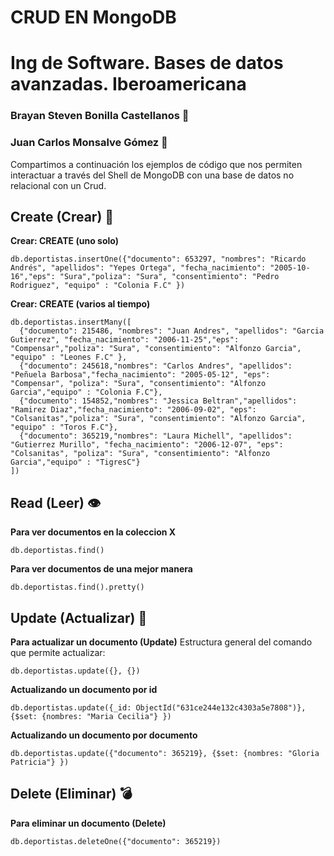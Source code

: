
# CRUD EN MongoDB
# Ing de Software. Bases de datos avanzadas. Iberoamericana

### Brayan Steven Bonilla Castellanos :man: 
### Juan Carlos Monsalve Gómez :man:

Compartimos a continuación los ejemplos de código que nos permiten interactuar a través del Shell de MongoDB con una base de datos no relacional con un Crud.

## Create (Crear) 📝


**Crear: CREATE (uno solo)**


~~~
db.deportistas.insertOne({"documento": 653297, "nombres": "Ricardo Andrés", "apellidos": "Yepes Ortega", "fecha_nacimiento": "2005-10-16","eps": "Sura","poliza": "Sura", "consentimiento": "Pedro Rodriguez", "equipo" : "Colonia F.C" })
~~~

**Crear: CREATE (varios al tiempo)**

~~~
db.deportistas.insertMany([
  {"documento": 215486, "nombres": "Juan Andres", "apellidos": "Garcia Gutierrez", "fecha_nacimiento": "2006-11-25","eps": "Compensar","poliza": "Sura", "consentimiento": "Alfonzo Garcia", "equipo" : "Leones F.C" },
  {"documento": 245618,"nombres": "Carlos Andres", "apellidos": "Peñuela Barbosa","fecha_nacimiento": "2005-05-12", "eps": "Compensar", "poliza": "Sura", "consentimiento": "Alfonzo Garcia","equipo" : "Colonia F.C"},
  {"documento": 154852,"nombres": "Jessica Beltran","apellidos": "Ramirez Diaz","fecha_nacimiento": "2006-09-02", "eps": "Colsanitas","poliza": "Sura", "consentimiento": "Alfonzo Garcia", "equipo" : "Toros F.C"},
  {"documento": 365219,"nombres": "Laura Michell", "apellidos": "Gutierrez Murillo", "fecha_nacimiento": "2006-12-07", "eps": "Colsanitas", "poliza": "Sura", "consentimiento": "Alfonzo Garcia","equipo" : "TigresC"}
])
~~~


## Read (Leer) 👁️


**Para ver documentos en la coleccion X**

~~~
db.deportistas.find()
~~~

**Para ver documentos de una mejor manera**
~~~
db.deportistas.find().pretty()
~~~

## Update (Actualizar) 📝


**Para actualizar un documento (Update)**
Estructura general del comando que permite actualizar:
~~~
db.deportistas.update({}, {})
~~~

**Actualizando un documento por id**
~~~
db.deportistas.update({_id: ObjectId("631ce244e132c4303a5e7808")}, {$set: {nombres: "Maria Cecilia"} })
~~~

**Actualizando un documento por documento**
~~~
db.deportistas.update({"documento": 365219}, {$set: {nombres: "Gloria Patricia"} })
~~~

## Delete (Eliminar) 💣

**Para eliminar un documento (Delete)**

~~~
db.deportistas.deleteOne({"documento": 365219})
~~~



